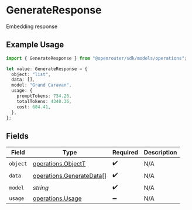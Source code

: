 # GenerateResponse

Embedding response

## Example Usage

```typescript
import { GenerateResponse } from "@openrouter/sdk/models/operations";

let value: GenerateResponse = {
  object: "list",
  data: [],
  model: "Grand Caravan",
  usage: {
    promptTokens: 734.26,
    totalTokens: 4340.36,
    cost: 684.41,
  },
};
```

## Fields

| Field                                                                | Type                                                                 | Required                                                             | Description                                                          |
| -------------------------------------------------------------------- | -------------------------------------------------------------------- | -------------------------------------------------------------------- | -------------------------------------------------------------------- |
| `object`                                                             | [operations.ObjectT](../../models/operations/objectt.md)             | :heavy_check_mark:                                                   | N/A                                                                  |
| `data`                                                               | [operations.GenerateData](../../models/operations/generatedata.md)[] | :heavy_check_mark:                                                   | N/A                                                                  |
| `model`                                                              | *string*                                                             | :heavy_check_mark:                                                   | N/A                                                                  |
| `usage`                                                              | [operations.Usage](../../models/operations/usage.md)                 | :heavy_minus_sign:                                                   | N/A                                                                  |